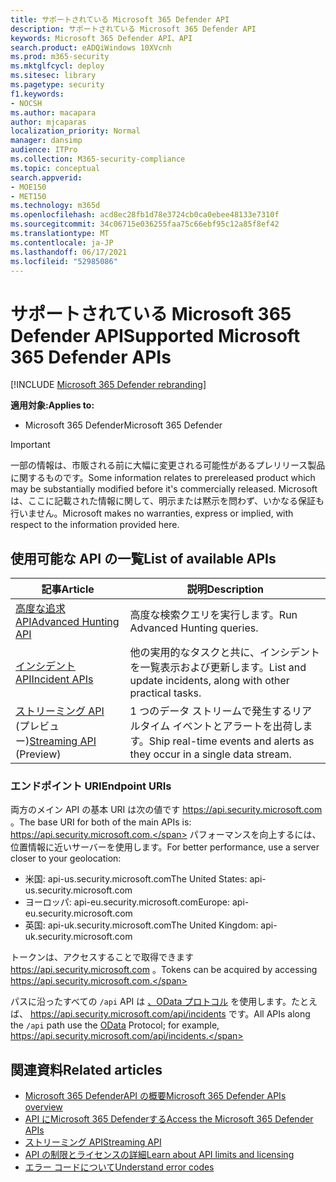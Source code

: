 ```yaml
---
title: サポートされている Microsoft 365 Defender API
description: サポートされている Microsoft 365 Defender API
keywords: Microsoft 365 Defender API、API
search.product: eADQiWindows 10XVcnh
ms.prod: m365-security
ms.mktglfcycl: deploy
ms.sitesec: library
ms.pagetype: security
f1.keywords:
- NOCSH
ms.author: macapara
author: mjcaparas
localization_priority: Normal
manager: dansimp
audience: ITPro
ms.collection: M365-security-compliance
ms.topic: conceptual
search.appverid:
- MOE150
- MET150
ms.technology: m365d
ms.openlocfilehash: acd8ec28fb1d78e3724cb0ca0ebee48133e7310f
ms.sourcegitcommit: 34c06715e036255faa75c66ebf95c12a85f8ef42
ms.translationtype: MT
ms.contentlocale: ja-JP
ms.lasthandoff: 06/17/2021
ms.locfileid: "52985086"
---
```

# <a name="supported-microsoft-365-defender-apis"></a><span data-ttu-id="b65b7-104">サポートされている Microsoft 365 Defender API</span><span class="sxs-lookup"><span data-stu-id="b65b7-104">Supported Microsoft 365 Defender APIs</span></span> 

[!INCLUDE [Microsoft 365 Defender rebranding](../includes/microsoft-defender.md)]

<span data-ttu-id="b65b7-105">**適用対象:**</span><span class="sxs-lookup"><span data-stu-id="b65b7-105">**Applies to:**</span></span>
- <span data-ttu-id="b65b7-106">Microsoft 365 Defender</span><span class="sxs-lookup"><span data-stu-id="b65b7-106">Microsoft 365 Defender</span></span>

> [!IMPORTANT]
> <span data-ttu-id="b65b7-107">一部の情報は、市販される前に大幅に変更される可能性があるプレリリース製品に関するものです。</span><span class="sxs-lookup"><span data-stu-id="b65b7-107">Some information relates to prereleased product which may be substantially modified before it's commercially released.</span></span> <span data-ttu-id="b65b7-108">Microsoft は、ここに記載された情報に関して、明示または黙示を問わず、いかなる保証も行いません。</span><span class="sxs-lookup"><span data-stu-id="b65b7-108">Microsoft makes no warranties, express or implied, with respect to the information provided here.</span></span>

## <a name="list-of-available-apis"></a><span data-ttu-id="b65b7-109">使用可能な API の一覧</span><span class="sxs-lookup"><span data-stu-id="b65b7-109">List of available APIs</span></span>

<span data-ttu-id="b65b7-110">記事</span><span class="sxs-lookup"><span data-stu-id="b65b7-110">Article</span></span> | <span data-ttu-id="b65b7-111">説明</span><span class="sxs-lookup"><span data-stu-id="b65b7-111">Description</span></span>
-|-
[<span data-ttu-id="b65b7-112">高度な追求 API</span><span class="sxs-lookup"><span data-stu-id="b65b7-112">Advanced Hunting API</span></span>](api-advanced-hunting.md) | <span data-ttu-id="b65b7-113">高度な検索クエリを実行します。</span><span class="sxs-lookup"><span data-stu-id="b65b7-113">Run Advanced Hunting queries.</span></span>
[<span data-ttu-id="b65b7-114">インシデント API</span><span class="sxs-lookup"><span data-stu-id="b65b7-114">Incident APIs</span></span>](api-incident.md) | <span data-ttu-id="b65b7-115">他の実用的なタスクと共に、インシデントを一覧表示および更新します。</span><span class="sxs-lookup"><span data-stu-id="b65b7-115">List and update incidents, along with other practical tasks.</span></span>
<span data-ttu-id="b65b7-116">[ストリーミング API](streaming-api.md) (プレビュー)</span><span class="sxs-lookup"><span data-stu-id="b65b7-116">[Streaming API](streaming-api.md) (Preview)</span></span> | <span data-ttu-id="b65b7-117">1 つのデータ ストリームで発生するリアルタイム イベントとアラートを出荷します。</span><span class="sxs-lookup"><span data-stu-id="b65b7-117">Ship real-time events and alerts as they occur in a single data stream.</span></span>

### <a name="endpoint-uris"></a><span data-ttu-id="b65b7-118">エンドポイント URI</span><span class="sxs-lookup"><span data-stu-id="b65b7-118">Endpoint URIs</span></span>

<span data-ttu-id="b65b7-119">両方のメイン API の基本 URI は次の値です https://api.security.microsoft.com 。</span><span class="sxs-lookup"><span data-stu-id="b65b7-119">The base URI for both of the main APIs is: https://api.security.microsoft.com.</span></span> <span data-ttu-id="b65b7-120">パフォーマンスを向上するには、位置情報に近いサーバーを使用します。</span><span class="sxs-lookup"><span data-stu-id="b65b7-120">For better performance, use a server closer to your geolocation:</span></span>

- <span data-ttu-id="b65b7-121">米国: api-us.security.microsoft.com</span><span class="sxs-lookup"><span data-stu-id="b65b7-121">The United States: api-us.security.microsoft.com</span></span>
- <span data-ttu-id="b65b7-122">ヨーロッパ: api-eu.security.microsoft.com</span><span class="sxs-lookup"><span data-stu-id="b65b7-122">Europe: api-eu.security.microsoft.com</span></span>
- <span data-ttu-id="b65b7-123">英国: api-uk.security.microsoft.com</span><span class="sxs-lookup"><span data-stu-id="b65b7-123">The United Kingdom: api-uk.security.microsoft.com</span></span>

<span data-ttu-id="b65b7-124">トークンは、アクセスすることで取得できます https://api.security.microsoft.com 。</span><span class="sxs-lookup"><span data-stu-id="b65b7-124">Tokens can be acquired by accessing https://api.security.microsoft.com.</span></span>

<span data-ttu-id="b65b7-125">パスに沿ったすべての `/api` API は [、OData プロトコル](/odata/overview) を使用します。たとえば、 https://api.security.microsoft.com/api/incidents です。</span><span class="sxs-lookup"><span data-stu-id="b65b7-125">All APIs along the `/api` path use the [OData](/odata/overview) Protocol; for example, https://api.security.microsoft.com/api/incidents.</span></span>

## <a name="related-articles"></a><span data-ttu-id="b65b7-126">関連資料</span><span class="sxs-lookup"><span data-stu-id="b65b7-126">Related articles</span></span>

- [<span data-ttu-id="b65b7-127">Microsoft 365 DefenderAPI の概要</span><span class="sxs-lookup"><span data-stu-id="b65b7-127">Microsoft 365 Defender APIs overview</span></span>](api-overview.md)
- [<span data-ttu-id="b65b7-128">API にMicrosoft 365 Defenderする</span><span class="sxs-lookup"><span data-stu-id="b65b7-128">Access the Microsoft 365 Defender APIs</span></span>](api-access.md)
- [<span data-ttu-id="b65b7-129">ストリーミング API</span><span class="sxs-lookup"><span data-stu-id="b65b7-129">Streaming API</span></span>](../defender-endpoint/raw-data-export.md)
- [<span data-ttu-id="b65b7-130">API の制限とライセンスの詳細</span><span class="sxs-lookup"><span data-stu-id="b65b7-130">Learn about API limits and licensing</span></span>](api-terms.md)
- [<span data-ttu-id="b65b7-131">エラー コードについて</span><span class="sxs-lookup"><span data-stu-id="b65b7-131">Understand error codes</span></span>](api-error-codes.md)
